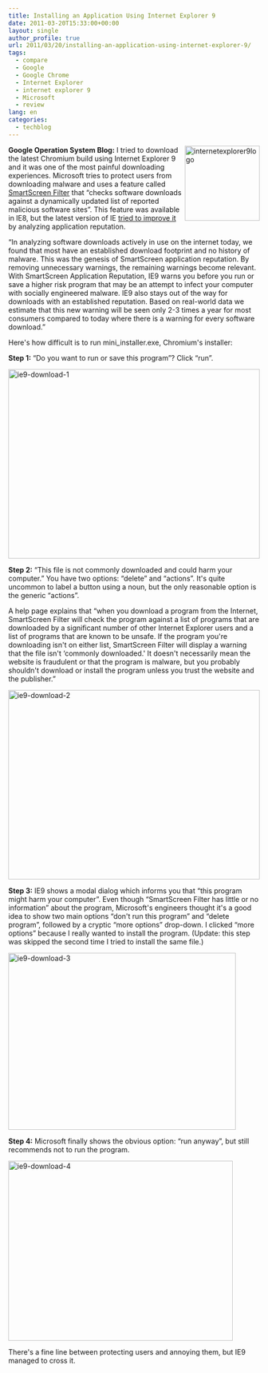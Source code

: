 ```yaml
---
title: Installing an Application Using Internet Explorer 9
date: 2011-03-20T15:33:00+00:00
layout: single
author_profile: true
url: 2011/03/20/installing-an-application-using-internet-explorer-9/
tags:
  - compare
  - Google
  - Google Chrome
  - Internet Explorer
  - internet explorer 9
  - Microsoft
  - review
lang: en
categories: 
  - techblog
---
```

**Google Operation System Blog:** [<img title="internetexplorer9logo" border="0" alt="internetexplorer9logo" align="right" src="http://lh5.ggpht.com/_vaUVXcmC3OI/TYYXCXRVEJI/AAAAAAAADwI/xdgHWWEuq0Q/internetexplorer9logo_thumb%5B3%5D.png?imgmax=800" width="150" height="150" />](http://lh5.ggpht.com/_vaUVXcmC3OI/TYYXAcip9FI/AAAAAAAADwE/mURv95KDv3I/s1600-h/internetexplorer9logo%5B5%5D.png)I tried to download the latest Chromium build using Internet Explorer 9 and it was one of the most painful downloading experiences. Microsoft tries to protect users from downloading malware and uses a feature called [SmartScreen Filter](http://www.microsoft.com/security/online-privacy/smartscreen.aspx) that “checks software downloads against a dynamically updated list of reported malicious software sites”. This feature was available in IE8, but the latest version of IE [tried to improve it](http://blogs.msdn.com/b/ie/archive/2010/10/13/stranger-danger-introducing-smartscreen-application-reputation.aspx) by analyzing application reputation.

“In analyzing software downloads actively in use on the internet today, we found that most have an established download footprint and no history of malware. This was the genesis of SmartScreen application reputation. By removing unnecessary warnings, the remaining warnings become relevant. With SmartScreen Application Reputation, IE9 warns you before you run or save a higher risk program that may be an attempt to infect your computer with socially engineered malware. IE9 also stays out of the way for downloads with an established reputation. Based on real-world data we estimate that this new warning will be seen only 2-3 times a year for most consumers compared to today where there is a warning for every software download.”

Here's how difficult is to run mini_installer.exe, Chromium's installer:

**Step 1:** “Do you want to run or save this program”? Click “run”.

[<img title="ie9-download-1" border="0" alt="ie9-download-1" src="http://lh6.ggpht.com/_vaUVXcmC3OI/TYYXFXeqeAI/AAAAAAAADwQ/4cCKyFxzSUc/ie9-download-1_thumb%5B1%5D.png?imgmax=800" width="504" height="379" />](http://lh5.ggpht.com/_vaUVXcmC3OI/TYYXD83LhBI/AAAAAAAADwM/4jga2vpPTTQ/s1600-h/ie9-download-1%5B3%5D.png)

**Step 2:** “This file is not commonly downloaded and could harm your computer.” You have two options: “delete” and “actions”. It's quite uncommon to label a button using a noun, but the only reasonable option is the generic “actions”.

A help page explains that “when you download a program from the Internet, SmartScreen Filter will check the program against a list of programs that are downloaded by a significant number of other Internet Explorer users and a list of programs that are known to be unsafe. If the program you're downloading isn't on either list, SmartScreen Filter will display a warning that the file isn't &#8216;commonly downloaded.' It doesn't necessarily mean the website is fraudulent or that the program is malware, but you probably shouldn't download or install the program unless you trust the website and the publisher.”

[<img title="ie9-download-2" border="0" alt="ie9-download-2" src="http://lh4.ggpht.com/_vaUVXcmC3OI/TYYXJ1T6BeI/AAAAAAAADwY/kPrS3PLq1ds/ie9-download-2_thumb%5B1%5D.png?imgmax=800" width="504" height="379" />](http://lh6.ggpht.com/_vaUVXcmC3OI/TYYXGx_I3HI/AAAAAAAADwU/sr1QwBCKPxU/s1600-h/ie9-download-2%5B3%5D.png)

**Step 3:** IE9 shows a modal dialog which informs you that “this program might harm your computer”. Even though “SmartScreen Filter has little or no information” about the program, Microsoft's engineers thought it's a good idea to show two main options “don't run this program” and “delete program”, followed by a cryptic “more options” drop-down. I clicked “more options” because I really wanted to install the program. (Update: this step was skipped the second time I tried to install the same file.)

[<img title="ie9-download-3" border="0" alt="ie9-download-3" src="http://lh4.ggpht.com/_vaUVXcmC3OI/TYYXPG-JCHI/AAAAAAAADwg/00BDedZ09nw/ie9-download-3_thumb%5B1%5D.png?imgmax=800" width="456" height="354" />](http://lh5.ggpht.com/_vaUVXcmC3OI/TYYXMqnANcI/AAAAAAAADwc/c5-pdamNboc/s1600-h/ie9-download-3%5B3%5D.png)

**Step 4:** Microsoft finally shows the obvious option: “run anyway”, but still recommends not to run the program.

[<img title="ie9-download-4" border="0" alt="ie9-download-4" src="http://lh6.ggpht.com/_vaUVXcmC3OI/TYYXSYaW0ZI/AAAAAAAADwo/DMUySA3skn0/ie9-download-4_thumb%5B1%5D.png?imgmax=800" width="450" height="360" />](http://lh5.ggpht.com/_vaUVXcmC3OI/TYYXQ4IjgBI/AAAAAAAADwk/4aPBkDjBUhQ/s1600-h/ie9-download-4%5B3%5D.png)

There's a fine line between protecting users and annoying them, but IE9 managed to cross it.